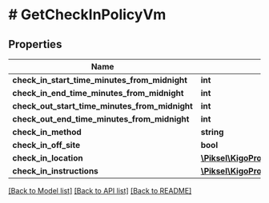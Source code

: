 # # GetCheckInPolicyVm

## Properties

Name | Type | Description | Notes
------------ | ------------- | ------------- | -------------
**check_in_start_time_minutes_from_midnight** | **int** |  | [optional]
**check_in_end_time_minutes_from_midnight** | **int** |  | [optional]
**check_out_start_time_minutes_from_midnight** | **int** |  | [optional]
**check_out_end_time_minutes_from_midnight** | **int** |  | [optional]
**check_in_method** | **string** |  | [optional]
**check_in_off_site** | **bool** |  | [optional]
**check_in_location** | [**\Piksel\KigoPro\Model\GetCheckInPolicyLocationDto**](GetCheckInPolicyLocationDto.md) |  | [optional]
**check_in_instructions** | [**\Piksel\KigoPro\Model\GetCheckInPolicyInstructions[]**](GetCheckInPolicyInstructions.md) |  | [optional]

[[Back to Model list]](../../README.md#models) [[Back to API list]](../../README.md#endpoints) [[Back to README]](../../README.md)
